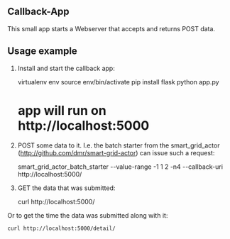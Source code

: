 Callback-App
------------

This small app starts a Webserver that accepts and returns POST data.

Usage example
-------------

1. Install and start the callback app:

    virtualenv env
    source env/bin/activate
    pip install flask
    python app.py
    # app will run on http://localhost:5000

2. POST some data to it. I.e. the batch starter from the smart_grid_actor (http://github.com/dmr/smart-grid-actor) can issue such a request:

    smart_grid_actor_batch_starter --value-range -1 1 2 -n4 --callback-uri http://localhost:5000/

3. GET the data that was submitted:

    curl http://localhost:5000/

Or to get the time the data was submitted along with it:

    curl http://localhost:5000/detail/
